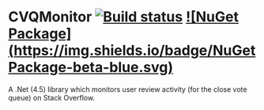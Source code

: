 CVQMonitor [![Build status](https://ci.appveyor.com/api/projects/status/ah31lpm9b513me28/branch/master?svg=true)](https://ci.appveyor.com/project/ArcticEcho/cvqmonitor/branch/master) [![NuGet Package](https://img.shields.io/badge/NuGet Package-beta-blue.svg)](https://www.nuget.org/packages/SOCVR.Net/)
=====

A .Net (4.5) library which monitors user review activity (for the close vote queue) on Stack Overflow.
